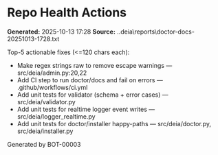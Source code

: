 ﻿# Repo Health Actions
**Generated:** 2025-10-13 17:28
**Source:** .\.deia\reports\doctor-docs-20251013-1728.txt

Top-5 actionable fixes (<=120 chars each):

- Make regex strings raw to remove escape warnings — src/deia/admin.py:20,22
- Add CI step to run doctor/docs and fail on errors — .github/workflows/ci.yml
- Add unit tests for validator (schema + error cases) — src/deia/validator.py
- Add unit tests for realtime logger event writes — src/deia/logger_realtime.py
- Add unit tests for doctor/installer happy-paths — src/deia/doctor.py, src/deia/installer.py

Generated by BOT-00003
